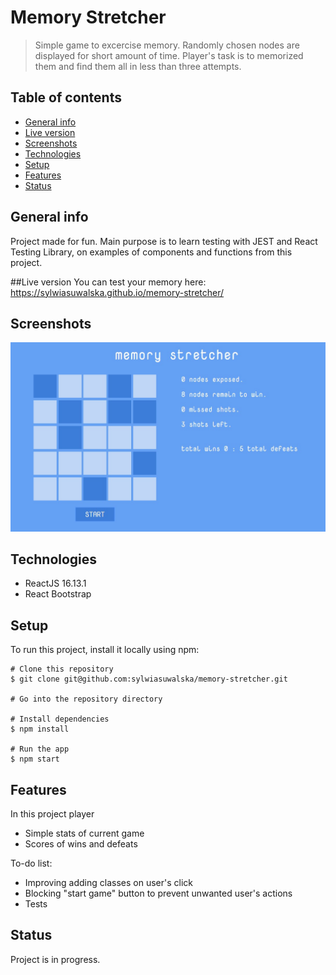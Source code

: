 # Memory Stretcher
>Simple game to excercise memory. Randomly chosen nodes are displayed for short amount of time. Player's task is to memorized them and find them all in less than three attempts.

## Table of contents
* [General info](#general-info)
* [Live version](#liveversion)
* [Screenshots](#screenshots)
* [Technologies](#technologies)
* [Setup](#setup)
* [Features](#features)
* [Status](#status)

## General info
Project made for fun. Main purpose is to learn testing with JEST and React Testing Library, on examples of components and functions from this project.

##Live version
You can test your memory here: https://sylwiasuwalska.github.io/memory-stretcher/

## Screenshots
![screenshot](./src/viewScreen.jpg)

## Technologies
* ReactJS 16.13.1
* React Bootstrap

## Setup
To run this project, install it locally using npm:

```
# Clone this repository
$ git clone git@github.com:sylwiasuwalska/memory-stretcher.git

# Go into the repository directory

# Install dependencies
$ npm install

# Run the app
$ npm start
```

## Features
In this project player 
* Simple stats of current game
* Scores of wins and defeats

To-do list:
* Improving adding classes on user's click
* Blocking "start game" button to prevent unwanted user's actions
* Tests

## Status
Project is in progress.
